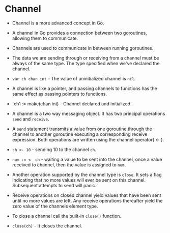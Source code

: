 # Channel

* Channel is a more advanced concept in Go.

* A channel in Go provides a connection between two goroutines, allowing them to communicate.

* Channels are used to communicate in between running goroutines.

* The data we are sending through or receiving from a channel must be always of the same type. The type specified when we've declared the channel.

* `var ch chan int` - The value of uninitialized channel is `nil`.

* A channel is like a pointer, and passing channels to functions has the same effect as passing pointers to functions.

* `ch1 := make(chan int) - Channel declared and initialized.

* A channel is a two way messaging object. It has two principal operations `send` and `receive`.

* A `send` statement transmits a value from one goroutine through the channel to another goroutine executing a corresponding receive expression. Both operations are written using the channel operator( <- ).

* `ch <- 10` - sending 10 to the channel `ch`.

* `num := <- ch` - waiting a value to be sent into the channel, once a value received to channel, then the value is assigned to `num`.

* Another operation supported by the channel type is `close`. It sets a flag indicating that no more values will ever be sent on this channel. Subsequent attempts to send will panic.

* Receive operations on closed channel yield values that have been sent until no more values are left. Any receive operations thereafter yield the zero value of the channels element type.

* To close a channel call the built-in `close()` function.

* `close(ch)` - It closes the channel.